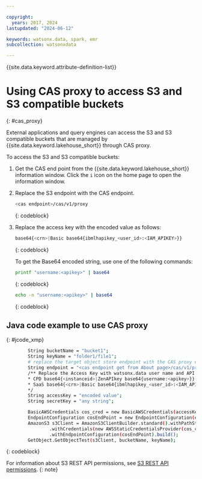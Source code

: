 ```yaml
---

copyright:
  years: 2017, 2024
lastupdated: "2024-06-12"

keywords: watsonx.data, spark, emr
subcollection: watsonxdata

---
```


{{site.data.keyword.attribute-definition-list}}

# Using CAS proxy to access S3 and S3 compatible buckets
{: #cas_proxy}

External applications and query engines can access the S3 and S3 compatible buckets that are managed by {{site.data.keyword.lakehouse_short}} through CAS proxy.

To access the S3 and S3 compatible buckets:

1. Get the CAS end point from the {{site.data.keyword.lakehouse_short}} information window. Click the `i` icon on the home page to open the information window.
1. Replace the S3 endpoint with the CAS endpoint.

   ```bash
   <cas endpoint>/cas/v1/proxy
   ```
   {: codeblock}

1. Replace the access key with the encoded value as follows:

   ```bash
   base64{<crn>|Basic base64{ibmlhapikey_<user_id>:<IAM_APIKEY>}}
   ```
   {: codeblock}

      To get the Base64 encoded string, use one of the following commands:

     ```bash
     printf "username:<apikey>" | base64
     ```
     {: codeblock}

     ```bash
     echo -n "username:<apikey>" | base64
     ```
     {: codeblock}

## Java code example to use CAS proxy
{: #jcode_xmp}

```bash
        String bucketName = "bucket1";
        String keyName = "folder1/file1";
        # replace the target object store endpoint with the CAS proxy endpoint
        String endpoint = "<cas endpoint get from About page>/cas/v1/proxy";
        /** Replace the Access Key with watsonx.data user name and API key following the below base64 encoded method.
        * CPD base64{<instanceid>|ZenAPIkey base64{username:<apikey>}}
        * SaaS base64{<crn>|Basic base64{ibmlhapikey_<user_id>:<IAM_APIKEY>}}
        */
        String accessKey = "encoded value";
        String secretKey = "any string";

        BasicAWSCredentials cos_cred = new BasicAWSCredentials(accessKey, secretKey);
        EndpointConfiguration cosEndPoint = new EndpointConfiguration(endpoint, "us-east");
        AmazonS3 s3Client = AmazonS3ClientBuilder.standard().withPathStyleAccessEnabled(true)
                .withCredentials(new AWSStaticCredentialsProvider(cos_cred))
                .withEndpointConfiguration(cosEndPoint).build();
        GetObject.GetObjectTest(s3Client, bucketName, keyName);
```
{: codeblock}

For information about S3 REST API permissions, see [S3 REST API permissions](watsonxdata?topic=watsonxdata-role_priv#s3restapi).
{: note}
